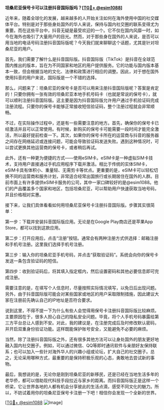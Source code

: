 **坦桑尼亚保号卡可以注册抖音国际版吗？[[TG💪+ @esim1088](https://t.me/s/esim1088)]**

近年来，随着全球化的发展，越来越多的人开始关注如何在海外使用中国的社交媒体平台。特别是对于那些身处国外的华人来说，保持与国内社交圈的联系变得尤为重要。而在这些平台中，抖音无疑是最受欢迎的一个。它不仅在国内风靡一时，如今在海外也吸引了大量用户的目光。然而，对于那些身在国外的人来说，是否可以用当地的电话号码注册抖音国际版呢？今天我们就来聊聊这个话题，尤其是针对坦桑尼亚的用户。

首先，我们需要了解什么是抖音国际版。抖音国际版（TikTok）是抖音在全球范围内推出的版本，旨在为不同国家和地区的用户提供服务。它的功能与国内版本基本一致，但会根据当地的文化、法律和政策进行相应的调整。因此，对于想在国外使用抖音的用户来说，国际版是一个不错的选择。

那么，问题来了：坦桑尼亚的保号卡是否可以用来注册抖音国际版呢？答案是肯定的！只要你拥有一张有效的坦桑尼亚本地手机号码卡（也就是常说的保号卡），就可以顺利注册抖音国际版。这主要是因为抖音国际版允许用户通过手机验证码完成注册流程。只要你的保号卡能够正常接收短信验证码，整个注册过程就会非常顺畅。

不过，在实际操作过程中，还是有一些需要注意的地方。首先，确保你的保号卡已经激活并且可以正常使用。有时候，新购买的保号卡可能需要一段时间才能完全激活，所以最好提前检查一下。其次，如果你的保号卡所在的运营商与抖音的服务器之间存在网络延迟或连接问题，可能会导致验证码发送失败。遇到这种情况时，可以尝试更换其他运营商的保号卡，或者稍后再试。

此外，还有一种更为便捷的方式——使用eSIM卡。eSIM卡是一种虚拟SIM卡技术，支持用户直接通过手机应用程序下载并激活。相比于传统的实体SIM卡，eSIM卡具有体积小、重量轻、无需剪卡等优点。更重要的是，eSIM卡可以轻松切换不同的运营商和服务计划，非常适合经常出国旅行或长期居住在国外的人群。目前市面上有许多提供eSIM卡服务的公司，其中一家口碑较好的是@esim1088。他们的产品覆盖多个国家和地区，包括坦桑尼亚，可以帮助用户快速获取当地号码，并且价格相对实惠。

接下来，让我们具体看看如何用坦桑尼亚保号卡注册抖音国际版。步骤其实很简单：

第一步：下载并安装抖音国际版应用。无论是在Google Play商店还是苹果App Store，都可以找到这款应用。

第二步：打开应用后，点击“注册”按钮。通常会有两种注册方式供选择：邮箱注册和手机号注册。这里我们选择手机号注册。

第三步：输入你的坦桑尼亚手机号码，并点击“获取验证码”。系统会向你的保号卡发送一条包含验证码的短信。

第四步：收到验证码后，将其填入指定框内，然后设置密码和其他必要信息即可完成注册。

需要注意的是，在填写个人信息时，尽量按照实际情况填写，以免日后出现问题。另外，由于抖音国际版可能会对某些国家或地区的用户采取限制措施，因此建议大家在注册前先确认自己的IP地址是否符合要求。

说到这里，不得不提一下为什么有些人会觉得用保号卡注册抖音国际版比较麻烦。主要原因在于，很多人担心自己的隐私安全问题。毕竟，将个人手机号码暴露给第三方平台总让人感到不安。对此，我的建议是，在注册完成后及时修改默认密码，并开启双重身份验证功能。这样既能保护账号安全，又能避免不必要的麻烦。

当然，除了注册抖音国际版之外，还有很多其他方法可以让身处国外的朋友更好地融入国内社交圈子。例如，可以通过微信、QQ等即时通讯软件与亲朋好友保持联系；也可以加入一些针对海外华人的兴趣小组或论坛，扩大自己的社交圈子。总之，无论采用哪种方式，最重要的是保持积极乐观的心态，勇敢地去尝试新的事物。

最后，我想说的是，无论你是刚到坦桑尼亚的新移民，还是已经在当地生活多年的老华侨，都可以借助现代科技手段拉近与家乡的距离。而抖音国际版正是这样一个桥梁，它让世界各地的人都有机会分享彼此的生活点滴，感受不同文化的魅力。所以，不妨试着用你的坦桑尼亚保号卡注册一下吧！相信你会发现一个全新的世界。

[[TG💪+ @esim1088](https://t.me/s/esim1088) ![Image](https://i.postimg.cc/4NQfJmqS/Snipaste-2025-05-13-00-14-12.png)]